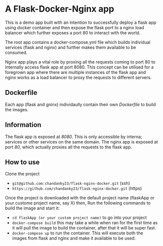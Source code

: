 # A Flask-Docker-Nginx app

This is a demo app built with an intention to successfully deploy a flask app using docker container and then expose the flask port to a nginx load balancer which further exposes a port 80 to interact with the world.

The root app contains a docker-compose.yml file which builds individual services (flask and nginx) and further makes them available to be consumed.

Nginx app plays a vital role by proxing all the requests coming to port 80 to internally access flask app at port 8080.
This concept can be utilised for a foregrown app where there are multiple instances of the flask app and nginx works as a load balancer to proxy the requests to different servers.

## Dockerfile

Each app (flask and gninx) individaully contain their own *Dockerfile* to build the images.

## Information

The flask app is exposed at *8080*. This is only accessible by interna; services or other services on the same domain.
The nginx app is exposed at port *80*, which actually proxies all the requests to the flask app.

## How to use

Clone the project
  * `git@github.com:chandanky23/flask-nginx-docker.git` (ssh)
  * `https://github.com/chandanky23/flask-nginx-docker.git` (https)

Once the project is downloaded with the default project name (flaskApp or your custome project name, say X) then,
Run the following commands to build the image and start it:

* `cd flaskApp (or your custom project name)` to go into your project
* `docker-compose build` this may take a while when ran for the first time as it will pull the image to build the container, after that it will be super fast.
* `docker-compose up` to run the container. This will execute both the images from flask and nginx and make it available to be used.
